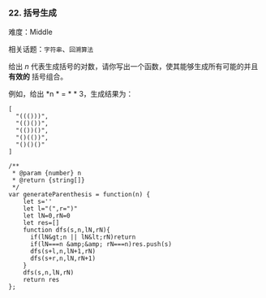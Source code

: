 ### 22. 括号生成

难度：Middle

相关话题：`字符串`、`回溯算法`

给出 *n* 代表生成括号的对数，请你写出一个函数，使其能够生成所有可能的并且 **有效的** 括号组合。



例如，给出 *n * = * * 3，生成结果为：





```
[
  "((()))",
  "(()())",
  "(())()",
  "()(())",
  "()()()"
]

```


```
/**
 * @param {number} n
 * @return {string[]}
 */
var generateParenthesis = function(n) {
    let s=''
    let l="(",r=")"
    let lN=0,rN=0
    let res=[]
    function dfs(s,n,lN,rN){
      if(lN&gt;n || lN&lt;rN)return
      if(lN===n &amp;&amp; rN===n)res.push(s)
      dfs(s+l,n,lN+1,rN)
      dfs(s+r,n,lN,rN+1)
    }
    dfs(s,n,lN,rN)
    return res
};



```
